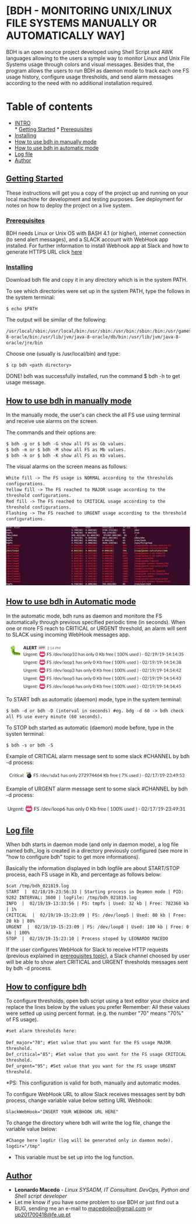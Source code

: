 # [BDH - MONITORING UNIX/LINUX FILE SYSTEMS MANUALLY OR AUTOMATICALLY WAY] 

BDH is an open source project developed using Shell Script and AWK languages allowing to the users a symple way to monitor Linux and Unix File Systems usage through colors and visual messages. Besides that, the program allows the users to run BDH as daemon mode to track each one FS usage history, configure usage thresholds, and send alarm messages according to the need with no additional installation required.

Table of contents
=================

<!--ts-->
   * [INTRO](#bdh---monitoring-unixlinux-file-systems-manually-or-automatically-way)	
   	* [Getting Started](#getting-started)
   	* [Prerequisites](#prerequisites)
   * [Installing](#installing)
   * [How to use bdh in manually mode](#how-to-use-bdh-in-manually-mode)
   * [How to use bdh in automatic mode](#how-to-use-bdh-in-automatic-mode)
   * [Log file](#log-file)
   * [Author](#author)
<!--te-->

## [Getting Started](#getting-started)

These instructions will get you a copy of the project up and running on your local machine for development and testing purposes. See deployment for notes on how to deploy the project on a live system.

### [Prerequisites](#prerequisites)

BDH needs Linux or Unix OS with BASH 4.1 (or higher), internet connection (to send alert messages), and a SLACK account with WebHook app installed. For further information to install Webhook app at Slack and how to generate HTTPS URL click [here](https://api.slack.com/incoming-webhooks)  

### [Installing](#installing)

Download bdh file and copy it in any directory which is in the system PATH.

To see which directories were set up in the system PATH, type the follows in the system terminal:

	$ echo $PATH

The output will be similar of the following:
	
	/usr/local/sbin:/usr/local/bin:/usr/sbin:/usr/bin:/sbin:/bin:/usr/games:/usr/local/games:/snap/bin:/usr/lib/jvm/java-8-oracle/bin:/usr/lib/jvm/java-8-oracle/db/bin:/usr/lib/jvm/java-8-oracle/jre/bin

Choose one (usually is /usr/local/bin) and type:

	$ cp bdh <path directory>

DONE! bdh was successfully installed, run the command $ bdh -h to get usage message.


## [How to use bdh in manually mode](#manually)

In the manually mode, the user's can check the all FS use using terminal and receive use alarms on the screen.

The commands and their options are:

	$ bdh -g or $ bdh -G show all FS as Gb values.
	$ bdh -m or $ bdh -M show all FS as Mb values.
	$ bdh -k or $ bdh -K show all FS as Kb values.

The visual alarms on the screen means as follows:
	
	White fill -> The FS usage is NORMAL according to the thresholds configurations.
	Yellow fill -> The FS reached to MAJOR usage according to the threshold configurations.
	Red fill -> The FS reached to CRITICAL usage according to the threshold configurations.
	Flashing -> The FS reached to URGENT usage according to the threshold configurations.
	
![Sample](/docs/sample.gif)
	
## [How to use bdh in Automatic mode](#automatic)

In the automatic mode, bdh runs as daemon and monitore the FS automatically through previous specified periodic time (in seconds). When one or more FS reach to CRITICAL or URGENT threshold, an alarm will sent to SLACK using incoming WebHook messages app.

![SlackMessages](/docs/SlackExampleMessages.png)

To START bdh as automatic (daemon) mode, type in the system terminal:

	$ bdh -d or bdh -D (interval in seconds) #eg. bdg -d 60 -> bdh check all FS use every minute (60 seconds).

To STOP bdh started as automatic (daemon) mode before, type in the systen terminal:

	$ bdh -s or bdh -S
	
Example of CRITICAL alarm message sent to some slack #CHANNEL by bdh -d process:

![SlackCritical](/docs/slackCriticalMessage.png)

Example of URGENT alarm message sent to some slack #CHANNEL by bdh -d process:

![SlackUrgent](/docs/slackUrgentMessage.png)

## [Log file](#log)

When bdh starts in daemon mode (and only in daemon mode), a log file named bdh_<timestamp>.log is created in a directory previously configured (see more in "how to configure bdh" topic to get more informations).

Basically the information displayed in bdh logfile are about START/STOP process, each FS usage in Kb, and percentage as follows below:

	$cat /tmp/bdh_021819.log
	START  |  02/18/19-23:56:33 | Starting process in Deamon mode | PID:  9282 INTERVAL: 3600 | logFile: /tmp/bdh_021819.log
	INFO  |  02/19/19-13:33:56 | FS: tmpfs | Used: 32 kb | Free: 782368 kb | 1%
	CRITICAL  |  02/19/19-15:23:09 | FS: /dev/loop5 | Used: 80 kb | Free: 20 kb | 80%
	URGENT  |  02/19/19-15:23:09 | FS: /dev/loop8 | Used: 100 kb | Free: 0 kb | 100%
	STOP  |  02/19/19-15:23:10 | Process stoped by LEONARDO MACEDO
 
If the user configures WebHook for Slack to receive HTTP requests (previous explained in [prerequisites topic](#prerequisites)), a Slack channel choosed by user will be able to show alert CRITICAL and URGENT thresholds messages sent by bdh -d process. 
	

## [How to configure bdh](#configure)

To configure thresholds, open bdh script using a text editor your choice and replace the lines below by the values you prefer Remember: All these values were setted up using percent format. (e.g. the number "70" means "70%" of FS usage). 

	#set alarm thresholds here:                                   

	Def_major="70"; #Set value that you want for the FS usage MAJOR threshold.
	Def_critical="85"; #Set value that you want for the FS usage CRITICAL threshold.
	Def_urgent="95"; #Set value that you want for the FS usage URGENT threshold.
	
*PS: This configuration is valid for both, manually and automatic modes.	

To configure WebHook URL to allow Slack receives messages sent by bdh process, change variable value below setting URL Webhook:

	SlackWebHook="INSERT YOUR WEBHOOK URL HERE"

To change the directory where bdh will write the log file, change the variable value below:

	#Change here logdir (log will be generated only in daemon mode).
	logdir="/tmp"
	
* This variable must be set up into the log function.

## [Author](#author)

* **Leonardo Macedo** - *Linux SYSADM, IT Consultant. DevOps, Python and Shell script developer*
* Let me know if you have some problem to use BDH or just find out a BUG, sending me an e-mail to <macedojleo@gmail.com> or <up201700418@fe.up.pt> 
